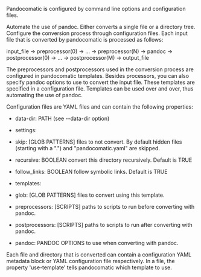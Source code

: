 Pandocomatic is configured by command line options and configuration files.

Automate the use of pandoc. Either converts a single file or a directory
tree. Configure the conversion process through configuration files.  Each
input file that is converted by pandocomatic is processed as follows:

input_file -> 
preprocessor(0) -> ... -> preprocessor(N) ->
pandoc -> 
postprocessor(0) -> ... -> postprocessor(M) -> 
output_file

The preprocessors and postprocessors used in the conversion process are
configured in pandocomatic templates. Besides processors, you can also
specify pandoc options to use to convert the input file. These templates are
specified in a configuration file. Templates can be used over and over, thus
automating the use of pandoc.

Configuration files are YAML files and can contain the
following properties:

- data-dir: PATH (see --data-dir option)

- settings:
- skip: [GLOB PATTERNS] files to not convert. By default
hidden files (starting with a ".") and
"pandocomatic.yaml" are skipped.
- recursive: BOOLEAN convert this directory recursively.
Default is TRUE
- follow_links: BOOLEAN follow symbolic links. Default is
TRUE

- templates:
- glob: [GLOB PATTERNS] files to convert using this
template.
- preprocessors: [SCRIPTS] paths to scripts to run before
converting with pandoc.
- postprocessors: [SCRIPTS] paths to scripts to run after
converting with pandoc.
- pandoc: PANDOC OPTIONS to use when converting with
pandoc.

Each file and directory that is converted can contain a
configuration YAML metadata block or YAML configuration file
respectively. In a file, the property 'use-template' tells
pandocomatic which template to use.
